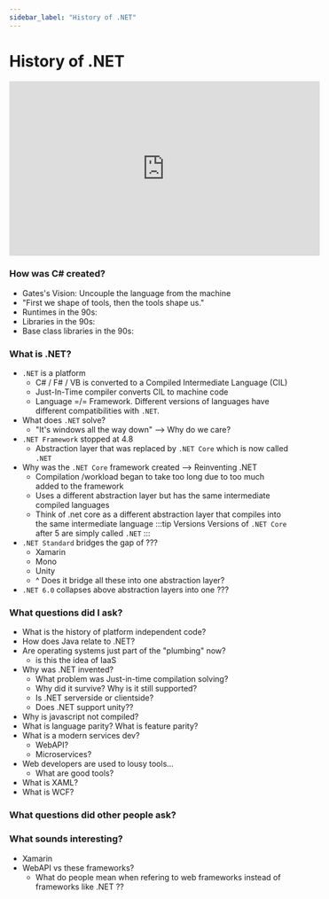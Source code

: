```yaml
---
sidebar_label: "History of .NET"
---
```


# History of .NET

<iframe width="560" height="315" src="https://www.youtube.com/embed/TKWj0cVhiE8" title="YouTube video player" frameborder="0" allow="accelerometer; autoplay; clipboard-write; encrypted-media; gyroscope; picture-in-picture; web-share" allowfullscreen></iframe>

### How was C# created?

- Gates's Vision: Uncouple the language from the machine
- "First we shape of tools, then the tools shape us."
- Runtimes in the 90s:
- Libraries in the 90s:
- Base class libraries in the 90s:

### What is .NET?

- `.NET` is a platform 
  - C# / F# / VB is converted to a Compiled Intermediate Language (CIL)
  - Just-In-Time compiler converts CIL to machine code 
  - Language =/= Framework. Different versions of languages have different compatibilities with `.NET`.
- What does `.NET` solve?
  - "It's windows all the way down" --> Why do we care?
- `.NET Framework` stopped at 4.8
  - Abstraction layer that was replaced by `.NET Core` which is now called `.NET`
- Why was the `.NET Core` framework created --> Reinventing .NET
  - Compilation /workload began to take too long due to too much added to the framework
  - Uses a different abstraction layer but has the same intermediate compiled languages
  - Think of .net core as a different abstraction layer that compiles into the same intermediate language
:::tip Versions
Versions of `.NET Core` after 5 are simply called `.NET`
:::
- `.NET Standard` bridges the gap of ???
  - Xamarin
  - Mono
  - Unity
  - ^ Does it bridge all these into one abstraction layer?
- `.NET 6.0` collapses above abstraction layers into one ???

### What questions did I ask?

-  What is the history of platform independent code?
-  How does Java relate to .NET?
-  Are operating systems just part of the "plumbing" now?
   -  is this the idea of IaaS
-  Why was .NET invented?
   -  What problem was Just-in-time compilation solving?
   -  Why did it survive? Why is it still supported?
   -  Is .NET serverside or clientside?
   -  Does .NET support unity??
-  Why is javascript not compiled?
-  What is language parity? What is feature parity?
-  What is a modern services dev?
   -  WebAPI?
   -  Microservices?
-  Web developers are used to lousy tools...
   -  What are good tools?
-  What is XAML?
-  What is WCF?

### What questions did other people ask?

### What sounds interesting?
- Xamarin
- WebAPI vs these frameworks?
  - What do people mean when refering to web frameworks instead of frameworks like .NET ??